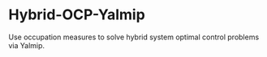 # Hybrid-OCP-Yalmip

Use occupation measures to solve hybrid system optimal control problems via Yalmip.
